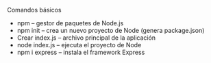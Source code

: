  Comandos básicos
- npm – gestor de paquetes de Node.js  
- npm init – crea un nuevo proyecto de Node (genera package.json)  
- Crear index.js – archivo principal de la aplicación  
- node index.js – ejecuta el proyecto de Node  
- npm i express – instala el framework Express
